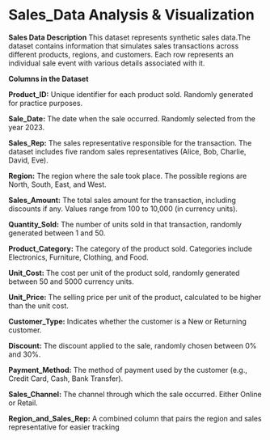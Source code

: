 # Sales_Data Analysis & Visualization
**Sales Data Description**
This dataset represents synthetic sales data.The dataset contains information that simulates sales transactions across different products, regions, and customers. Each row represents an individual sale event with various details associated with it.

**Columns in the Dataset**

**Product_ID:** Unique identifier for each product sold. Randomly generated for practice purposes.

**Sale_Date:** The date when the sale occurred. Randomly selected from the year 2023.

**Sales_Rep:** The sales representative responsible for the transaction. The dataset includes five random sales representatives (Alice, Bob, Charlie, David, Eve).

**Region:** The region where the sale took place. The possible regions are North, South, East, and West.

**Sales_Amount:** The total sales amount for the transaction, including discounts if any. Values range from 100 to 10,000 (in currency units).

**Quantity_Sold:** The number of units sold in that transaction, randomly generated between 1 and 50.

**Product_Category:** The category of the product sold. Categories include Electronics, Furniture, Clothing, and Food.

**Unit_Cost:** The cost per unit of the product sold, randomly generated between 50 and 5000 currency units.

**Unit_Price:** The selling price per unit of the product, calculated to be higher than the unit cost.

**Customer_Type:** Indicates whether the customer is a New or Returning customer.

**Discount:** The discount applied to the sale, randomly chosen between 0% and 30%.

**Payment_Method:** The method of payment used by the customer (e.g., Credit Card, Cash, Bank Transfer).

**Sales_Channel:** The channel through which the sale occurred. Either Online or Retail.

**Region_and_Sales_Rep:** A combined column that pairs the region and sales representative for easier tracking
